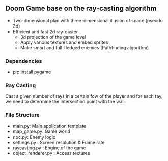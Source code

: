 ## Doom Game base on the ray-casting algorithm

- Two-dimensional plan with three-dimensional illusion of space (pseudo 3d)
- Efficient and fast 2d ray-caster
   - 3d projection of the game level
   - Apply various textures and embed sprites
   - Make smart and full-fledged enemies (Pathfinding algorithm)

### Dependencies

- pip install pygame

### Ray Casting

Cast a given number of rays in a certain fow of the player and for each ray, we need to determine the intersection point with the wall

### File Structure

- main.py: Main application template
- map_game.py: Game world
- npc.py: Enemy logic
- settings.py : Screen resolution & Frame rate
- raycasting.py : Engine of the game
- object_renderer.py : Access textures
